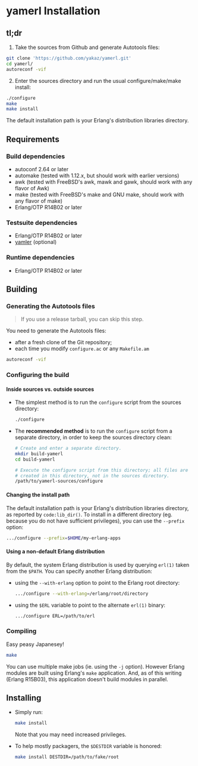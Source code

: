 # yamerl Installation

## tl;dr

1. Take the sources from Github and generate Autotools files:

  ```bash
  git clone 'https://github.com/yakaz/yamerl.git'
  cd yamerl/
  autoreconf -vif
  ```

2. Enter the sources directory and run the usual configure/make/make install:

  ```bash
  ./configure
  make
  make install
  ```

The default installation path is your Erlang's distribution libraries directory.

## Requirements

### Build dependencies

* autoconf 2.64 or later
* automake (tested with 1.12.x, but should work with earlier versions)
* awk (tested with FreeBSD's awk, mawk and gawk, should work with any flavor of Awk)
* make (tested with FreeBSD's make and GNU make, should work with any flavor of make)
* Erlang/OTP R14B02 or later

### Testsuite dependencies

* Erlang/OTP R14B02 or later
* [yamler](https://github.com/goertzenator/yamler) (optional)

### Runtime dependencies

* Erlang/OTP R14B02 or later

## Building

### Generating the Autotools files

> If you use a release tarball, you can skip this step.

You need to generate the Autotools files:
* after a fresh clone of the Git repository;
* each time you modify `configure.ac` or any `Makefile.am`

```bash
autoreconf -vif
```

### Configuring the build

#### Inside sources vs. outside sources

* The simplest method is to run the `configure` script from the sources directory:

  ```bash
  ./configure
  ```

* The **recommended method** is to run the `configure` script from a separate directory, in order to keep the sources directory clean:

  ```bash
  # Create and enter a separate directory.
  mkdir build-yamerl
  cd build-yamerl

  # Execute the configure script from this directory; all files are
  # created in this directory, not in the sources directory.
  /path/to/yamerl-sources/configure
  ```

#### Changing the install path

The default installation path is your Erlang's distribution libraries directory, as reported by `code:lib_dir()`. To install in a different directory (eg. because you do not have sufficient privileges), you can use the `--prefix` option:
```bash
.../configure --prefix=$HOME/my-erlang-apps
```

#### Using a non-default Erlang distribution

By default, the system Erlang distribution is used by querying `erl(1)` taken from the `$PATH`. You can specify another Erlang distribution:

* using the `--with-erlang` option to point to the Erlang root directory:

  ```bash
  .../configure --with-erlang=/erlang/root/directory
  ```

* using the `$ERL` variable to point to the alternate `erl(1)` binary:

  ```bash
  .../configure ERL=/path/to/erl
  ```

### Compiling

Easy peasy Japanesey!
```bash
make
```

You can use multiple make jobs (ie. using the `-j` option). However Erlang modules are built using Erlang's `make` application. And, as of this writing (Erlang R15B03), this application doesn't build modules in parallel.

## Installing

* Simply run:

  ```bash
  make install
  ```

  Note that you may need increased privileges.

* To help mostly packagers, the `$DESTDIR` variable is honored:

  ```bash
  make install DESTDIR=/path/to/fake/root
  ```
